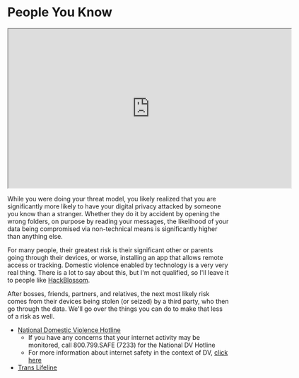# People You Know

<iframe allowfullscreen height="360" src="https://www.youtube.com/embed/ual1K6qDGnY?wmode=opaque" width="640"></iframe>  

While you were doing your threat model, you likely realized that you are
significantly more likely to have your digital privacy attacked by
someone you know than a stranger. Whether they do it by accident by
opening the wrong folders, on purpose by reading your messages, the
likelihood of your data being compromised via non-technical means is
significantly higher than anything else.

For many people, their greatest risk is their significant other or
parents going through their devices, or worse, installing an app that
allows remote access or tracking. Domestic violence enabled by
technology is a very very real thing. There is a lot to say about this,
but I'm not qualified, so I'll leave it to people like
<a href="https://hackblossom.org/domestic-violence/" rel="noopener"
target="_blank">HackBlossom</a>.

After bosses, friends, partners, and relatives, the next most likely
risk comes from their devices being stolen (or seized) by a third party,
who then go through the data. We'll go over the things you can do to
make that less of a risk as well.

  

-   [National Domestic Violence Hotline](https://www.thehotline.org/)
    -   If you have any concerns that your internet activity may be
        monitored, call 800.799.SAFE (7233) for the National DV Hotline
    -   For more information about internet safety in the context of DV,
        <a href="https://www.thehotline.org/plan-for-safety/internet-safety/"
        target="_blank">click here</a>
-   <a href="https://translifeline.org/" target="_blank">Trans Lifeline</a>
